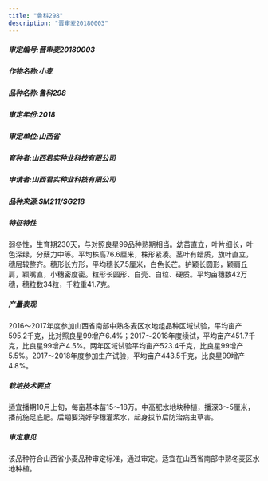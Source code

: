 ```yaml
---
title: "鲁科298"
description: "晋审麦20180003"
---
```

##### 审定编号:晋审麦20180003

##### 作物名称:小麦

##### 品种名称:鲁科298

##### 审定年份:2018

##### 审定单位:山西省

##### 育种者:山西君实种业科技有限公司

##### 申请者:山西君实种业科技有限公司

##### 品种来源:SM211/SG218

##### 特征特性
弱冬性，生育期230天，与对照良星99品种熟期相当。幼苗直立，叶片细长，叶色深绿，分蘖力中等。平均株高76.6厘米，株形紧凑。茎叶有蜡质，旗叶直立，穗层较整齐。穗形长方形，平均穗长7.5厘米，白色长芒。护颖长圆形，颖肩丘肩，颖嘴直，小穗密度密。粒形长圆形、白壳、白粒、硬质。平均亩穗数42万穗，穗粒数34粒，千粒重41.7克。

##### 产量表现
2016～2017年度参加山西省南部中熟冬麦区水地组品种区域试验，平均亩产595.2千克，比对照良星99增产6.4%；2017～2018年度续试，平均亩产451.7千克，比良星99增产4.5%。两年区域试验平均亩产523.4千克，比良星99增产5.5%。2017～2018年度参加生产试验，平均亩产443.5千克，比良星99增产4.8%。

##### 栽培技术要点
适宜播期10月上旬，每亩基本苗15～18万。中高肥水地块种植，播深3～5厘米，播前施足底肥。后期要浇好孕穗灌浆水，起身拔节后防治病虫草害。

##### 审定意见
该品种符合山西省小麦品种审定标准，通过审定。适宜在山西省南部中熟冬麦区水地种植。
